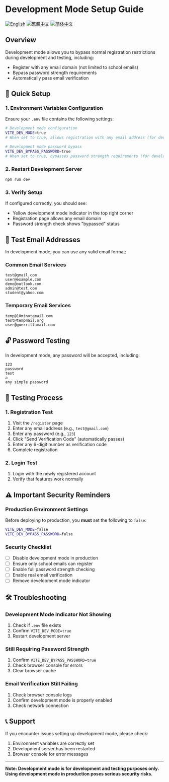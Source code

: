 # Development Mode Setup Guide

[![English](https://img.shields.io/badge/Language-English-blue)](DEV_MODE_SETUP.md)
[![繁體中文](https://img.shields.io/badge/Language-繁體中文-red)](../zh-TW/setup/DEV_MODE_SETUP.md)
[![简体中文](https://img.shields.io/badge/Language-简体中文-green)](../zh-CN/setup/DEV_MODE_SETUP.md)

## Overview

Development mode allows you to bypass normal registration restrictions during development and testing, including:
- Register with any email domain (not limited to school emails)
- Bypass password strength requirements
- Automatically pass email verification

## 🚀 Quick Setup

### 1. Environment Variables Configuration

Ensure your `.env` file contains the following settings:

```bash
# Development mode configuration
VITE_DEV_MODE=true
# When set to true, allows registration with any email address (for development testing only)

# Development mode password bypass
VITE_DEV_BYPASS_PASSWORD=true
# When set to true, bypasses password strength requirements (for development testing only)
```

### 2. Restart Development Server

```bash
npm run dev
```

### 3. Verify Setup

If configured correctly, you should see:
- Yellow development mode indicator in the top right corner
- Registration page allows any email domain
- Password strength check shows "bypassed" status

## 📧 Test Email Addresses

In development mode, you can use any valid email format:

### Common Email Services
```
test@gmail.com
user@example.com
demo@outlook.com
admin@test.com
student@yahoo.com
```

### Temporary Email Services
```
temp@10minutemail.com
test@tempmail.org
user@guerrillamail.com
```

## 🔓 Password Testing

In development mode, any password will be accepted, including:
```
123
password
test
a
any simple password
```

## 🧪 Testing Process

### 1. Registration Test
1. Visit the `/register` page
2. Enter any email address (e.g., `test@gmail.com`)
3. Enter any password (e.g., `123`)
4. Click "Send Verification Code" (automatically passes)
5. Enter any 6-digit number as verification code
6. Complete registration

### 2. Login Test
1. Login with the newly registered account
2. Verify that features work normally

## ⚠️ Important Security Reminders

### Production Environment Settings
Before deploying to production, you **must** set the following to `false`:

```bash
VITE_DEV_MODE=false
VITE_DEV_BYPASS_PASSWORD=false
```

### Security Checklist
- [ ] Disable development mode in production
- [ ] Ensure only school emails can register
- [ ] Enable full password strength checking
- [ ] Enable real email verification
- [ ] Remove development mode indicator

## 🛠️ Troubleshooting

### Development Mode Indicator Not Showing
1. Check if `.env` file exists
2. Confirm `VITE_DEV_MODE=true`
3. Restart development server

### Still Requiring Password Strength
1. Confirm `VITE_DEV_BYPASS_PASSWORD=true`
2. Check browser console for errors
3. Clear browser cache

### Email Verification Still Failing
1. Check browser console logs
2. Confirm development mode is properly enabled
3. Check network connection

## 📞 Support

If you encounter issues setting up development mode, please check:
1. Environment variables are correctly set
2. Development server has been restarted
3. Browser console for error messages

---

**Note: Development mode is for development and testing purposes only. Using development mode in production poses serious security risks.** 